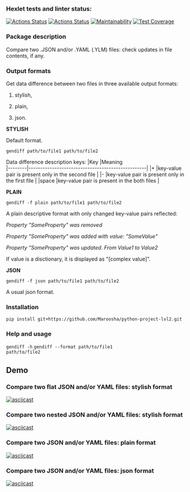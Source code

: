 ### Hexlet tests and linter status:
[![Actions Status](https://github.com/Maroosha/python-project-lvl2/workflows/hexlet-check/badge.svg)](https://github.com/Maroosha/python-project-lvl2/actions)
[![Actions Status](https://github.com/Maroosha/python-project-lvl1/workflows/run-linter/badge.svg)](https://github.com/Maroosha/python-project-lvl2/actions)
[![Maintainability](https://api.codeclimate.com/v1/badges/a99a88d28ad37a79dbf6/maintainability)](https://codeclimate.com/github/Maroosha/python-project-lvl2/maintainability)
[![Test Coverage](https://api.codeclimate.com/v1/badges/a99a88d28ad37a79dbf6/test_coverage)](https://codeclimate.com/github/Maroosha/python-project-lvl2/test_coverage)


<h3> Package description</h3>
Compare two .JSON and/or .YAML (.YLM) files: check updates in file contents, if any.


<h3> Output formats</h3>
Get data difference between two files in three available output formats:

1) stylish,

2) plain,

3) json.

<strong>STYLISH</strong>

Default format.

<code>gendiff path/to/file1 path/to/file2</code>

Data difference description keys:
|Key     |Meaning    
|--------|--------------------------------------------------|
|+       |key-value pair is present only in the second file |
|-       |key-value pair is present only in the first file  |
|space   |key-value pair is present in the both files       |

<strong>PLAIN</strong>

<code>gendiff -f plain path/to/file1 path/to/file2</code>

A plain descriptive format with only changed key-value pairs reflected:

_Property "SomeProperty" was removed_

_Property "SomeProperty" was added with value: "SomeValue"_

_Property "SomeProperty" was updated. From Value1 to Value2_

If value is a disctionary, it is displayed as "[complex value]".

<strong>JSON</strong>

<code>gendiff -f json path/to/file1 path/to/file2</code>

A usual json format.


<h3> Installation</h3>
<code>pip install git+https://github.com/Maroosha/python-project-lvl2.git</code>


<h3> Help and usage</h3>


<code>gendiff -h</code>
<code>gendiff --format path/to/file1 path/to/file2</code>


## Demo

### Compare two flat JSON and/or YAML files: stylish format
[![asciicast](https://asciinema.org/a/457543.svg)](https://asciinema.org/a/457543)

### Compare two nested JSON and/or YAML files: stylish format
[![asciicast](https://asciinema.org/a/457743.svg)](https://asciinema.org/a/457743)

### Compare two JSON and/or YAML files: plain format
[![asciicast](https://asciinema.org/a/457745.svg)](https://asciinema.org/a/457745)

### Compare two JSON and/or YAML files: json format
[![asciicast](https://asciinema.org/a/462330.svg)](https://asciinema.org/a/462330)
